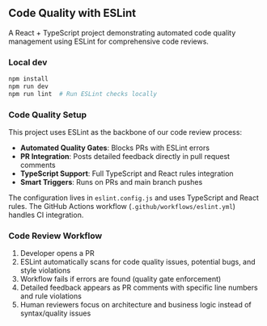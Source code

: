 ## Code Quality with ESLint

A React + TypeScript project demonstrating automated code quality management using ESLint for comprehensive code reviews.

### Local dev

```bash
npm install
npm run dev
npm run lint  # Run ESLint checks locally
```

### Code Quality Setup

This project uses ESLint as the backbone of our code review process:

- **Automated Quality Gates**: Blocks PRs with ESLint errors
- **PR Integration**: Posts detailed feedback directly in pull request comments
- **TypeScript Support**: Full TypeScript and React rules integration
- **Smart Triggers**: Runs on PRs and main branch pushes

The configuration lives in `eslint.config.js` and uses TypeScript and React rules. The GitHub Actions workflow (`.github/workflows/eslint.yml`) handles CI integration.

### Code Review Workflow

1. Developer opens a PR
2. ESLint automatically scans for code quality issues, potential bugs, and style violations
3. Workflow fails if errors are found (quality gate enforcement)
4. Detailed feedback appears as PR comments with specific line numbers and rule violations
5. Human reviewers focus on architecture and business logic instead of syntax/quality issues


